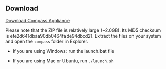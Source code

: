 <h2 id="download">Download</h2>
<a href="https://s3-us-west-1.amazonaws.com/compass-golden-image/compass.zip" class="btn btn-large btn-primary">Download Compass Appliance</a>

  Please note that the ZIP file is relatively large (~2.0GB). Its MD5 checksum is efe2d641dbaa90db0464fade94dbcd21.
  Extract the files on your system and open the `compass` folder in Explorer.

  * If you are using Windows: run the launch.bat file

  * If you are using Mac or Ubuntu, run `./launch.sh`

  
